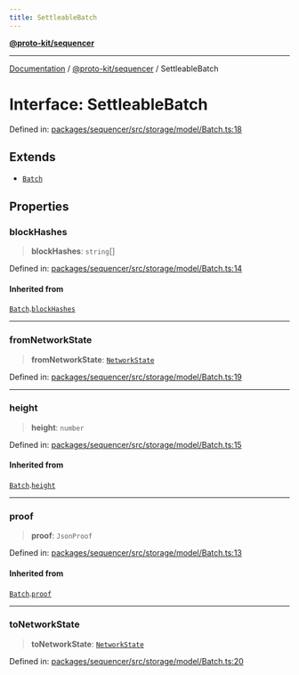 ```yaml
---
title: SettleableBatch
---
```


[**@proto-kit/sequencer**](../README.md)

***

[Documentation](../../../README.md) / [@proto-kit/sequencer](../README.md) / SettleableBatch

# Interface: SettleableBatch

Defined in: [packages/sequencer/src/storage/model/Batch.ts:18](https://github.com/proto-kit/framework/blob/4d6b3b6da51b3edee0fbf25ce72c1f59ec61e891/packages/sequencer/src/storage/model/Batch.ts#L18)

## Extends

- [`Batch`](Batch.md)

## Properties

### blockHashes

> **blockHashes**: `string`[]

Defined in: [packages/sequencer/src/storage/model/Batch.ts:14](https://github.com/proto-kit/framework/blob/4d6b3b6da51b3edee0fbf25ce72c1f59ec61e891/packages/sequencer/src/storage/model/Batch.ts#L14)

#### Inherited from

[`Batch`](Batch.md).[`blockHashes`](Batch.md#blockhashes)

***

### fromNetworkState

> **fromNetworkState**: [`NetworkState`](../../protocol/classes/NetworkState.md)

Defined in: [packages/sequencer/src/storage/model/Batch.ts:19](https://github.com/proto-kit/framework/blob/4d6b3b6da51b3edee0fbf25ce72c1f59ec61e891/packages/sequencer/src/storage/model/Batch.ts#L19)

***

### height

> **height**: `number`

Defined in: [packages/sequencer/src/storage/model/Batch.ts:15](https://github.com/proto-kit/framework/blob/4d6b3b6da51b3edee0fbf25ce72c1f59ec61e891/packages/sequencer/src/storage/model/Batch.ts#L15)

#### Inherited from

[`Batch`](Batch.md).[`height`](Batch.md#height)

***

### proof

> **proof**: `JsonProof`

Defined in: [packages/sequencer/src/storage/model/Batch.ts:13](https://github.com/proto-kit/framework/blob/4d6b3b6da51b3edee0fbf25ce72c1f59ec61e891/packages/sequencer/src/storage/model/Batch.ts#L13)

#### Inherited from

[`Batch`](Batch.md).[`proof`](Batch.md#proof)

***

### toNetworkState

> **toNetworkState**: [`NetworkState`](../../protocol/classes/NetworkState.md)

Defined in: [packages/sequencer/src/storage/model/Batch.ts:20](https://github.com/proto-kit/framework/blob/4d6b3b6da51b3edee0fbf25ce72c1f59ec61e891/packages/sequencer/src/storage/model/Batch.ts#L20)
